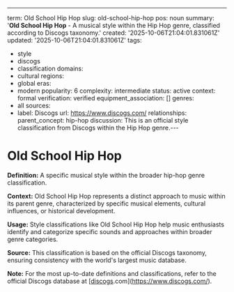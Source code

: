 ---
term: Old School Hip Hop
slug: old-school-hip-hop
pos: noun
summary: '**Old School Hip Hop** - A musical style within the Hip Hop genre, classified
  according to Discogs taxonomy.'
created: '2025-10-06T21:04:01.831061Z'
updated: '2025-10-06T21:04:01.831061Z'
tags:
- style
- discogs
- classification
domains:
- cultural
regions:
- global
eras:
- modern
popularity: 6
complexity: intermediate
status: active
context: formal
verification: verified
equipment_association: []
genres:
- all
sources:
- label: Discogs
  url: https://www.discogs.com/
relationships:
  parent_concept: hip-hop
discussion: This is an official style classification from Discogs within the Hip Hop
  genre.---

# Old School Hip Hop

**Definition:** A specific musical style within the broader hip-hop genre classification.

**Context:** Old School Hip Hop represents a distinct approach to music within its parent genre, characterized by specific musical elements, cultural influences, or historical development.

**Usage:** Style classifications like Old School Hip Hop help music enthusiasts identify and categorize specific sounds and approaches within broader genre categories.

**Source:** This classification is based on the official Discogs taxonomy, ensuring consistency with the world's largest music database.

**Note:** For the most up-to-date definitions and classifications, refer to the official Discogs database at [[discogs](../d/discogs.md).com](https://www.discogs.com/).
